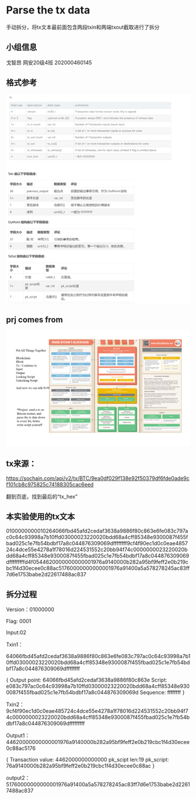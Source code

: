 Parse the tx data
=====
手动拆分，将tx文本最前面包含两段txin和两端txout截取进行了拆分


小组信息
----
戈智昂 网安20级4班 202000460145

格式参考
----
![image](pic/tx.png)
![image](pic/tx2.png)



prj comes from
----
![imamge](tx.png)

tx来源：
-----

https://sochain.com/api/v2/tx/BTC/9ea0df029f138e92f50379df6fde0ade9cf101cb8c975825c74188305cac6eed



翻到页底，找到最后的“tx_hex”

本实验使用的tx文本
----
0100000000010264066fbd45afd2cedaf3638a9886f80c863e6fe083c797ac0c64c93998a7b10ffd03000023220020bdd68a4cff85348e9300087f455fbad025c1e7fb54bdbf17a8c044876309069dffffffff9cf4f90ec1d0c0eae485724c4dce55e4278a1f78016d224531552c20bb94f74c0000000023220020bdd68a4cff85348e9300087f455fbad025c1e7fb54bdbf17a8c044876309069dfffffffffd4f0544620000000000001976a9140000b282a95bf9feff2e0b219cbc1f4d30ecee0c88ac51760000000000001976a91400a5a578278245ac83ff7d6e1753babe2d22617488ac837

拆分过程
----

Version：01000000

Flag: 0001

Input:02  

Txin1：

64066fbd45afd2cedaf3638a9886f80c863e6fe083c797ac0c64c93998a7b10ffd03000023220020bdd68a4cff85348e9300087f455fbad025c1e7fb54bdbf17a8c044876309069dffffffff

{
Output point: 64066fbd45afd2cedaf3638a9886f80c863e
Script: e083c797ac0c64c93998a7b10ffd03000023220020bdd68a4cff85348e9300087f455fbad025c1e7fb54bdbf17a8c044876309069d
Sequence: ffffffff
}

Txin2：
9cf4f90ec1d0c0eae485724c4dce55e4278a1f78016d224531552c20bb94f74c0000000023220020bdd68a4cff85348e9300087f455fbad025c1e7fb54bdbf17a8c044876309069dfffffffff


Output1：44620000000000001976a9140000b282a95bf9feff2e0b219cbc1f4d30ecee0c88ac5176

{
Transaction value: 4462000000000000
pk_scipt len:19
pk_script: 76a9140000b282a95bf9feff2e0b219cbc1f4d30ecee0c88ac
}

output2：51760000000000001976a91400a5a578278245ac83ff7d6e1753babe2d22617488ac837

